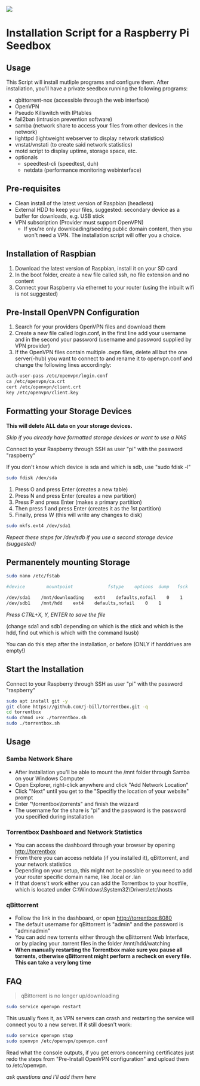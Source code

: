 ![](files/logo.jpg)
# Installation Script for a Raspberry Pi Seedbox

## Usage
This Script will install mutliple programs and configure them. After installation, you'll have a private seedbox running the following programs:
* qbittorrent-nox (accessible through the web interface)
* OpenVPN
* Pseudo Killswitch with IPtables
* fail2ban (intrusion prevention software)
* samba (network share to access your files from other devices in the network)
* lighttpd (lightweight webserver to display network statistics)
* vnstat/vnstati (to create said network statistics)
* motd script to display uptime, storage space, etc.
* optionals
  * speedtest-cli (speedtest, duh)
  * netdata (performance monitoring webinterface)

## Pre-requisites
* Clean install of the latest version of Raspbian (headless)
* External HDD to keep your files, suggested: secondary device as a buffer for downloads, e.g. USB stick
* VPN subscription (Provider must support OpenVPN)
  * If you're only downloading/seeding public domain content, then you won't need a VPN. The installation script will offer you a  choice.

## Installation of Raspbian

1. Download the latest version of Raspbian, install it on your SD card
2. In the boot folder, create a new file called ssh, no file extension and no content
3. Connect your Raspberry via ethernet to your router (using the inbuilt wifi is not suggested)

## Pre-Install OpenVPN Configuration

1. Search for your providers OpenVPN files and download them
2. Create a new file called login.conf, in the first line add your username and in the second your password (username and password supplied by VPN provider)
3. If the OpenVPN files contain multiple .ovpn files, delete all but the one server(-hub) you want to connect to and rename it to openvpn.conf and change the following lines accordingly:
```sh
auth-user-pass /etc/openvpn/login.conf
ca /etc/openvpn/ca.crt
cert /etc/openvpn/client.crt
key /etc/openvpn/client.key
  ```

## Formatting your Storage Devices

__This will delete ALL data on your storage devices.__

_Skip if you already have formatted storage devices or want to use a NAS_

Connect to your Raspberry through SSH as user "pi" with the password "raspberry"

If you don't know which device is sda and which is sdb, use "sudo fdisk -l"

```sh
sudo fdisk /dev/sda
```

1. Press O and press Enter (creates a new table)
2. Press N and press Enter (creates a new partition)
3. Press P and press Enter (makes a primary partition)
4. Then press 1 and press Enter (creates it as the 1st partition)
5. Finally, press W (this will write any changes to disk)

```sh
sudo mkfs.ext4 /dev/sda1
```

_Repeat these steps for /dev/sdb if you use a second storage device (suggested)_

## Permanentely mounting Storage

```sh
sudo nano /etc/fstab
```
```sh
#device        mountpoint             fstype    options  dump   fsck

/dev/sda1    /mnt/downloading    ext4    defaults,nofail    0    1
/dev/sdb1    /mnt/hdd    ext4    defaults,nofail    0    1
```
_Press CTRL+X, Y, ENTER to save the file_

(change sda1 and sdb1 depending on which is the stick and which is the hdd, find out which is which with the command lsusb)

You can do this step after the installation, or before (ONLY if harddrives are empty!)

## Start the Installation

Connect to your Raspberry through SSH as user "pi" with the password "raspberry"

```sh
sudo apt install git -y
git clone https://github.com/j-bill/torrentbox.git -q
cd torrentbox
sudo chmod u+x ./torrentbox.sh
sudo ./torrentbox.sh
```

## Usage

### Samba Network Share

* After installation you'll be able to mount the /mnt folder through Samba on your Windows Computer
* Open Explorer, right-click anywhere and click "Add Network Location"
* Click "Next" until you get to the "Specifiy the location of your website" prompt
* Enter "\\torrentbox\torrents" and finish the wizzard
* The username for the share is "pi" and the password is the password you specified during installation

### Torrentbox Dashboard and Network Statistics

* You can access the dashboard through your browser by opening [http://torrentbox](http://torrentbox)
* From there you can access netdata (if you installed it), qBittorrent, and your network statistics
* Depending on your setup, this might not be possible or you need to add your router specific domain name, like .local or .lan
* If that doens't work either you can add the Torrentbox to your hostfile, which is located under C:\Windows\System32\Drivers\etc\hosts

### qBittorrent

* Follow the link in the dashboard, or open [http://torrentbox:8080](http://torrentbox:8080)
* The default username for qBittorrent is "admin" and the password is "adminadmin"
* You can add new torrents either through the qBittorrent Web Interface, or by placing your .torrent files in the folder /mnt/hdd/watching
* __When manually restarting the Torrentbox make sure you pause all torrents, otherwise qBittorrent might perform a recheck on every file. This can take a very long time__

## FAQ

> qBittorrent is no longer up/downloading
```sh
sudo service openvpn restart
```
This usually fixes it, as VPN servers can crash and restarting the service will connect you to a new server. If it still doesn't work:
```sh
sudo service openvpn stop
sudo openvpn /etc/openvpn/openvpn.conf
```
Read what the console outputs, if you get errors concerning certificates just redo the steps from "Pre-Install OpenVPN configuration" and upload them to /etc/openvpn.

_ask questions and I'll add them here_
